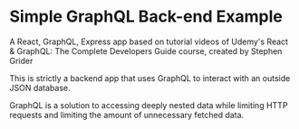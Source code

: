 # Simple GraphQL Back-end Example

A React, GraphQL, Express app based on tutorial videos of Udemy's React & GraphQL: The Complete Developers Guide course, created by Stephen Grider

This is strictly a backend app that uses GraphQL to interact with an outside JSON database.

GraphQL is a solution to accessing deeply nested data while limiting HTTP requests and limiting the amount of unnecessary fetched data.
